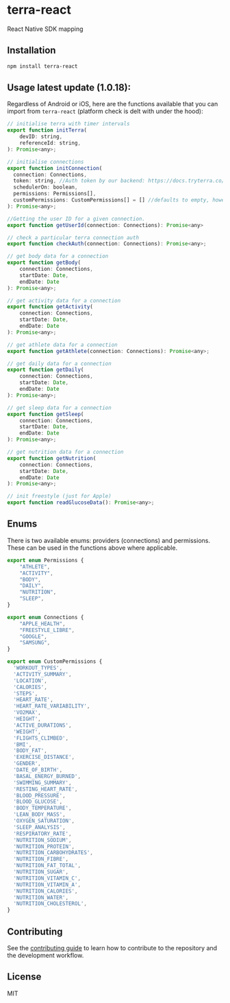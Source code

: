 # terra-react

React Native SDK mapping

## Installation

```sh
npm install terra-react
```

## Usage latest update (1.0.18): 

Regardless of Android or iOS, here are the functions available that you can import from `terra-react` (platform check is delt with under the hood):

```js
// initialise terra with timer intervals
export function initTerra(
    devID: string,
    referenceId: string,
): Promise<any>;

// initialise connections
export function initConnection(
  connection: Connections,
  token: string, //Auth token by our backend: https://docs.tryterra.co/reference/generate-authentication-token
  schedulerOn: boolean,
  permissions: Permissions[],
  customPermissions: CustomPermissions[] = [] //defaults to empty, however if provided, it will overwrite permissions
): Promise<any>;

//Getting the user ID for a given connection.
export function getUserId(connection: Connections): Promise<any>

// check a particular terra connection auth
export function checkAuth(connection: Connections): Promise<any>;

// get body data for a connection
export function getBody(
    connection: Connections,
    startDate: Date,
    endDate: Date
): Promise<any>;

// get activity data for a connection
export function getActivity(
    connection: Connections,
    startDate: Date,
    endDate: Date
): Promise<any>;

// get athlete data for a connection
export function getAthlete(connection: Connections): Promise<any>;

// get daily data for a connection
export function getDaily(
    connection: Connections,
    startDate: Date,
    endDate: Date
): Promise<any>;

// get sleep data for a connection
export function getSleep(
    connection: Connections,
    startDate: Date,
    endDate: Date
): Promise<any>;

// get nutrition data for a connection
export function getNutrition(
    connection: Connections,
    startDate: Date,
    endDate: Date
): Promise<any>;

// init freestyle (just for Apple)
export function readGlucoseData(): Promise<any>;
```

## Enums

There is two available enums: providers (connections) and permissions. These can be used in the functions above where applicable.

```js
export enum Permissions {
    "ATHLETE",
    "ACTIVITY",
    "BODY",
    "DAILY",
    "NUTRITION",
    "SLEEP",
}

export enum Connections {
    "APPLE_HEALTH",
    "FREESTYLE_LIBRE",
    "GOOGLE",
    "SAMSUNG",
}

export enum CustomPermissions {
  'WORKOUT_TYPES',
  'ACTIVITY_SUMMARY',
  'LOCATION',
  'CALORIES',
  'STEPS',
  'HEART_RATE',
  'HEART_RATE_VARIABILITY',
  'VO2MAX',
  'HEIGHT',
  'ACTIVE_DURATIONS',
  'WEIGHT',
  'FLIGHTS_CLIMBED',
  'BMI',
  'BODY_FAT',
  'EXERCISE_DISTANCE',
  'GENDER',
  'DATE_OF_BIRTH',
  'BASAL_ENERGY_BURNED',
  'SWIMMING_SUMMARY',
  'RESTING_HEART_RATE',
  'BLOOD_PRESSURE',
  'BLOOD_GLUCOSE',
  'BODY_TEMPERATURE',
  'LEAN_BODY_MASS',
  'OXYGEN_SATURATION',
  'SLEEP_ANALYSIS',
  'RESPIRATORY_RATE',
  'NUTRITION_SODIUM',
  'NUTRITION_PROTEIN',
  'NUTRITION_CARBOHYDRATES',
  'NUTRITION_FIBRE',
  'NUTRITION_FAT_TOTAL',
  'NUTRITION_SUGAR',
  'NUTRITION_VITAMIN_C',
  'NUTRITION_VITAMIN_A',
  'NUTRITION_CALORIES',
  'NUTRITION_WATER',
  'NUTRITION_CHOLESTEROL',
}
```

## Contributing

See the [contributing guide](CONTRIBUTING.md) to learn how to contribute to the repository and the development workflow.

## License

MIT
